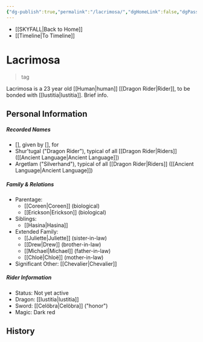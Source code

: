 ```yaml
---
{"dg-publish":true,"permalink":"/lacrimosa/","dgHomeLink":false,"dgPassFrontmatter":false}
---
```


- [[SKYFALL|Back to Home]]
- [[Timeline|To Timeline]]

# Lacrimosa
>tag

 Lacrimosa is a 23 year old [[Human|human]] [[Dragon Rider|Rider]], to be bonded with [[Iustitia|Iustitia]]. Brief info.

## Personal Information

##### Recorded Names
- [], given by [], for 
- Shur'tugal ("Dragon Rider"), typical of all [[Dragon Rider|Riders]] ([[Ancient Language|Ancient Language]])
- Argetlam ("Silverhand"), typical of all [[Dragon Rider|Riders]] ([[Ancient Language|Ancient Language]])

##### Family & Relations
- Parentage: 
	- [[Coreen|Coreen]] (biological)
	- [[Erickson|Erickson]] (biological)
- Siblings:
	- [[Hasina|Hasina]]
- Extended Family:
	- [[Juliette|Juliette]] (sister-in-law)
	- [[Drew|Drew]] (brother-in-law)
	- [[Michael|Michael]] (father-in-law)
	- [[Chloë|Chloë]] (mother-in-law)
- Significant Other: [[Chevalier|Chevalier]]

##### Rider Information
- Status: Not yet active
- Dragon: [[Iustitia|Iustitia]]
- Sword: [[Celöbra|Celöbra]] ("honor")
- Magic: Dark red

## History
